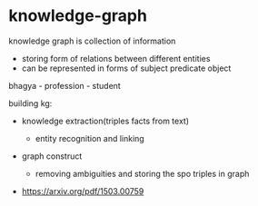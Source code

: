 # knowledge-graph

knowledge graph is collection of information
- storing form of relations between different entities
- can be represented in forms of subject predicate object

bhagya - profession - student

building kg:
- knowledge extraction(triples facts from text)
    - entity recognition and linking

- graph construct
    - removing ambiguities and storing the spo triples in graph



- https://arxiv.org/pdf/1503.00759
